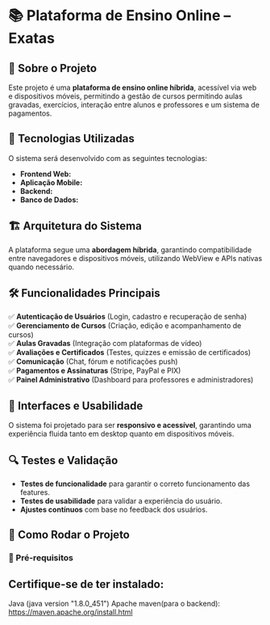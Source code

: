 # 📚 Plataforma de Ensino Online – Exatas

## 📌 Sobre o Projeto  
Este projeto é uma **plataforma de ensino online híbrida**, acessível via web e dispositivos móveis, permitindo a gestão de cursos permitindo aulas gravadas, exercícios, interação entre alunos e professores e um sistema de pagamentos.  

## 🚀 Tecnologias Utilizadas  
O sistema será desenvolvido com as seguintes tecnologias:  
- **Frontend Web:** 
- **Aplicação Mobile:** 
- **Backend:** 
- **Banco de Dados:** 

## 🏗 Arquitetura do Sistema  
A plataforma segue uma **abordagem híbrida**, garantindo compatibilidade entre navegadores e dispositivos móveis, utilizando WebView e APIs nativas quando necessário.  

## 🛠 Funcionalidades Principais  
✅ **Autenticação de Usuários** (Login, cadastro e recuperação de senha)  
✅ **Gerenciamento de Cursos** (Criação, edição e acompanhamento de cursos)  
✅ **Aulas Gravadas** (Integração com plataformas de vídeo)  
✅ **Avaliações e Certificados** (Testes, quizzes e emissão de certificados)  
✅ **Comunicação** (Chat, fórum e notificações push)  
✅ **Pagamentos e Assinaturas** (Stripe, PayPal e PIX)  
✅ **Painel Administrativo** (Dashboard para professores e administradores) 

## 📱 Interfaces e Usabilidade  
O sistema foi projetado para ser **responsivo e acessível**, garantindo uma experiência fluida tanto em desktop quanto em dispositivos móveis.  

## 🔍 Testes e Validação  
- **Testes de funcionalidade** para garantir o correto funcionamento das features.  
- **Testes de usabilidade** para validar a experiência do usuário.  
- **Ajustes contínuos** com base no feedback dos usuários.  

## 📌 Como Rodar o Projeto  

### 🔧 Pré-requisitos  
Certifique-se de ter instalado:  
------
Java (java version "1.8.0_451")
Apache maven(para o backend): https://maven.apache.org/install.html
